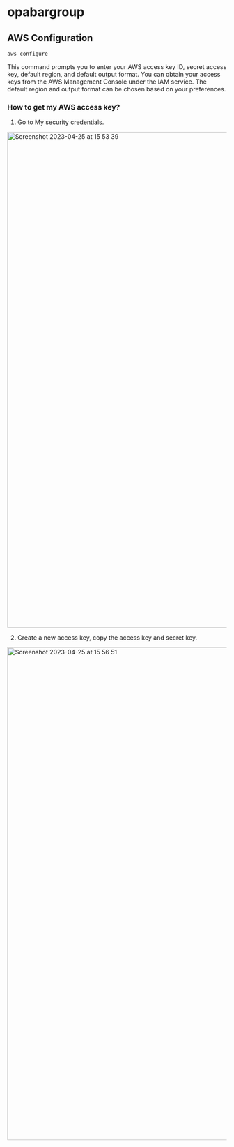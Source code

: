 # opabargroup

## AWS Configuration

`aws configure`

This command prompts you to enter your AWS access key ID, secret access key, default region, and default output format. You can obtain your access keys from the AWS Management Console under the IAM service. The default region and output format can be chosen based on your preferences.

### How to get my AWS access key?
1. Go to My security credentials.
<img width="1137" alt="Screenshot 2023-04-25 at 15 53 39" src="https://user-images.githubusercontent.com/61069266/234401463-f187f9bb-b114-412d-b9fd-6bfb3c2071f5.png">

2. Create a new access key, copy the access key and secret key.
<img width="1130" alt="Screenshot 2023-04-25 at 15 56 51" src="https://user-images.githubusercontent.com/61069266/234402364-940f70ee-01af-44fc-b85a-d3644fee9e7e.png">

